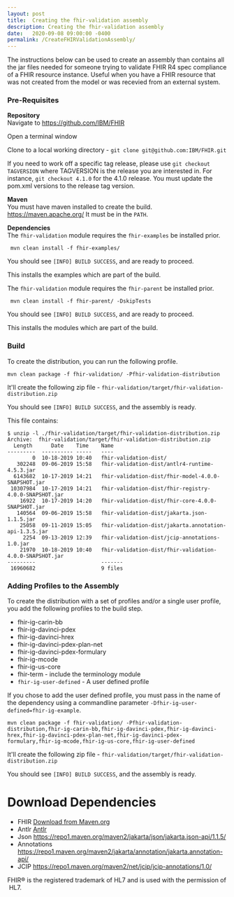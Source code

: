 ```yaml
---
layout: post
title:  Creating the fhir-validation assembly
description: Creating the fhir-validation assembly
date:   2020-09-08 09:00:00 -0400
permalink: /CreateFHIRValidationAssembly/
---
```


The instructions below can be used to create an assembly than contains all the jar files needed for someone trying to validate FHIR R4 spec compliance of a FHIR resource instance. Useful when you have a FHIR resource that was not created from the model or was recevied from an external system.

### Pre-Requisites

**Repository**  
Navigate to https://github.com/IBM/FHIR 

Open a terminal window 

Clone to a local working directory - `git clone git@github.com:IBM/FHIR.git`

If you need to work off a specific tag release, please use `git checkout TAGVERSION` where TAGVERSION is the release you are interested in.  For instance, `git checkout 4.1.0` for the 4.1.0 release. You must update the pom.xml versions to the release tag version. 

**Maven**  
You must have maven installed to create the build. https://maven.apache.org/ 
It must be in the `PATH`.

**Dependencies**  
The `fhir-validation` module requires the `fhir-examples` be installed prior. 

``` 
 mvn clean install -f fhir-examples/ 
 ```

You should see `[INFO] BUILD SUCCESS`, and are ready to proceed.

This installs the examples which are part of the build. 

The `fhir-validation` module requires the `fhir-parent` be installed prior. 

``` 
 mvn clean install -f fhir-parent/ -DskipTests 
 ```

You should see `[INFO] BUILD SUCCESS`, and are ready to proceed.

This installs the modules which are part of the build.
 
### Build 
 To create the distribution, you can run the following profile. 
  
 ``` 
 mvn clean package -f fhir-validation/ -Pfhir-validation-distribution
 ```
 It'll create the following zip file - `fhir-validation/target/fhir-validation-distribution.zip` 

You should see `[INFO] BUILD SUCCESS`, and the assembly is ready.

This file contains: 
 

``` shell
$ unzip -l ./fhir-validation/target/fhir-validation-distribution.zip
Archive:  fhir-validation/target/fhir-validation-distribution.zip
  Length      Date    Time    Name
---------  ---------- -----   ----
        0  10-18-2019 10:40   fhir-validation-dist/
   302248  09-06-2019 15:58   fhir-validation-dist/antlr4-runtime-4.5.3.jar
  6143682  10-17-2019 14:21   fhir-validation-dist/fhir-model-4.0.0-SNAPSHOT.jar
 10307984  10-17-2019 14:21   fhir-validation-dist/fhir-registry-4.0.0-SNAPSHOT.jar
    16922  10-17-2019 14:20   fhir-validation-dist/fhir-core-4.0.0-SNAPSHOT.jar
   140564  09-06-2019 15:58   fhir-validation-dist/jakarta.json-1.1.5.jar
    25058  09-11-2019 15:05   fhir-validation-dist/jakarta.annotation-api-1.3.5.jar
     2254  09-13-2019 12:39   fhir-validation-dist/jcip-annotations-1.0.jar
    21970  10-18-2019 10:40   fhir-validation-dist/fhir-validation-4.0.0-SNAPSHOT.jar
---------                     -------
 16960682                     9 files
```

### Adding Profiles to the Assembly 

 To create the distribution with a set of profiles and/or a single user profile, you add the following profiles to the build step. 
 
- fhir-ig-carin-bb
- fhir-ig-davinci-pdex
- fhir-ig-davinci-hrex
- fhir-ig-davinci-pdex-plan-net
- fhir-ig-davinci-pdex-formulary
- fhir-ig-mcode
- fhir-ig-us-core
- fhir-term - include the terminology module
- `fhir-ig-user-defined` - A user defined profile 

If you chose to add the user defined profile, you must pass in the name of the dependency using a commandline parameter `-Dfhir-ig-user-defined=fhir-ig-example`.
  
 ``` 
 mvn clean package -f fhir-validation/ -Pfhir-validation-distribution,fhir-ig-carin-bb,fhir-ig-davinci-pdex,fhir-ig-davinci-hrex,fhir-ig-davinci-pdex-plan-net,fhir-ig-davinci-pdex-formulary,fhir-ig-mcode,fhir-ig-us-core,fhir-ig-user-defined
 ```
 It'll create the following zip file - `fhir-validation/target/fhir-validation-distribution.zip` 

You should see `[INFO] BUILD SUCCESS`, and the assembly is ready.

# Download Dependencies
- FHIR [Download from Maven.org](https://repo1.maven.org/maven2/com/ibm/fhir)
- Antlr [Antlr](https://repo1.maven.org/maven2/org/antlr/antlr4-runtime/4.5.3/)
- Json https://repo1.maven.org/maven2/jakarta/json/jakarta.json-api/1.1.5/
- Annotations https://repo1.maven.org/maven2/jakarta/annotation/jakarta.annotation-api/
- JCIP https://repo1.maven.org/maven2/net/jcip/jcip-annotations/1.0/

<p>
FHIR® is the registered trademark of HL7 and is used with the permission of HL7.
</p>
